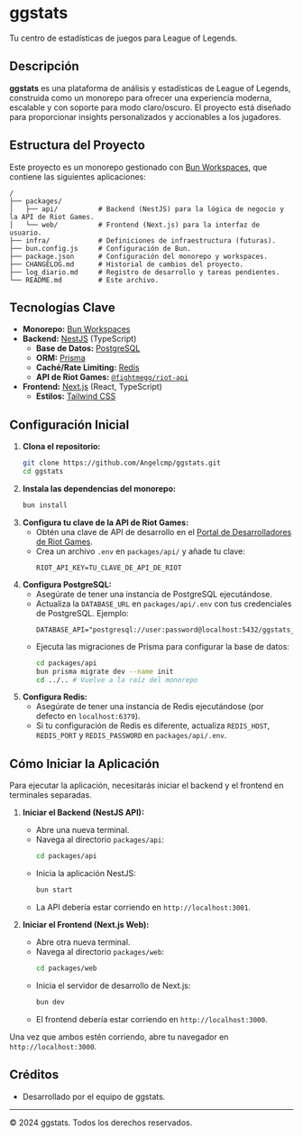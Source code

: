 # ggstats

Tu centro de estadísticas de juegos para League of Legends.

## Descripción

**ggstats** es una plataforma de análisis y estadísticas de League of Legends, construida como un monorepo para ofrecer una experiencia moderna, escalable y con soporte para modo claro/oscuro. El proyecto está diseñado para proporcionar insights personalizados y accionables a los jugadores.

## Estructura del Proyecto

Este proyecto es un monorepo gestionado con [Bun Workspaces](https://bun.sh/docs/workspaces), que contiene las siguientes aplicaciones:

```
/
├── packages/
│   ├── api/          # Backend (NestJS) para la lógica de negocio y la API de Riot Games.
│   └── web/          # Frontend (Next.js) para la interfaz de usuario.
├── infra/            # Definiciones de infraestructura (futuras).
├── bun.config.js     # Configuración de Bun.
├── package.json      # Configuración del monorepo y workspaces.
├── CHANGELOG.md      # Historial de cambios del proyecto.
├── log_diario.md     # Registro de desarrollo y tareas pendientes.
└── README.md         # Este archivo.
```

## Tecnologías Clave

*   **Monorepo:** [Bun Workspaces](https://bun.sh/docs/workspaces)
*   **Backend:** [NestJS](https://nestjs.com/) (TypeScript)
    *   **Base de Datos:** [PostgreSQL](https://www.postgresql.org/)
    *   **ORM:** [Prisma](https://www.prisma.io/)
    *   **Caché/Rate Limiting:** [Redis](https://redis.io/)
    *   **API de Riot Games:** [`@fightmegg/riot-api`](https://github.com/fightmegg/riot-api)
*   **Frontend:** [Next.js](https://nextjs.org/) (React, TypeScript)
    *   **Estilos:** [Tailwind CSS](https://tailwindcss.com/)

## Configuración Inicial

1.  **Clona el repositorio:**
    ```bash
    git clone https://github.com/Angelcmp/ggstats.git
    cd ggstats
    ```
2.  **Instala las dependencias del monorepo:**
    ```bash
    bun install
    ```
3.  **Configura tu clave de la API de Riot Games:**
    *   Obtén una clave de API de desarrollo en el [Portal de Desarrolladores de Riot Games](https://developer.riotgames.com/).
    *   Crea un archivo `.env` en `packages/api/` y añade tu clave:
        ```
        RIOT_API_KEY=TU_CLAVE_DE_API_DE_RIOT
        ```
4.  **Configura PostgreSQL:**
    *   Asegúrate de tener una instancia de PostgreSQL ejecutándose.
    *   Actualiza la `DATABASE_URL` en `packages/api/.env` con tus credenciales de PostgreSQL. Ejemplo:
        ```
        DATABASE_API="postgresql://user:password@localhost:5432/ggstats_db"
        ```
    *   Ejecuta las migraciones de Prisma para configurar la base de datos:
        ```bash
        cd packages/api
        bun prisma migrate dev --name init
        cd ../.. # Vuelve a la raíz del monorepo
        ```
5.  **Configura Redis:**
    *   Asegúrate de tener una instancia de Redis ejecutándose (por defecto en `localhost:6379`).
    *   Si tu configuración de Redis es diferente, actualiza `REDIS_HOST`, `REDIS_PORT` y `REDIS_PASSWORD` en `packages/api/.env`.

## Cómo Iniciar la Aplicación

Para ejecutar la aplicación, necesitarás iniciar el backend y el frontend en terminales separadas.

1.  **Iniciar el Backend (NestJS API):**
    *   Abre una nueva terminal.
    *   Navega al directorio `packages/api`:
        ```bash
        cd packages/api
        ```
    *   Inicia la aplicación NestJS:
        ```bash
        bun start
        ```
    *   La API debería estar corriendo en `http://localhost:3001`.

2.  **Iniciar el Frontend (Next.js Web):**
    *   Abre otra nueva terminal.
    *   Navega al directorio `packages/web`:
        ```bash
        cd packages/web
        ```
    *   Inicia el servidor de desarrollo de Next.js:
        ```bash
        bun dev
        ```
    *   El frontend debería estar corriendo en `http://localhost:3000`.

Una vez que ambos estén corriendo, abre tu navegador en `http://localhost:3000`.

## Créditos

*   Desarrollado por el equipo de ggstats.

---

© 2024 ggstats. Todos los derechos reservados.